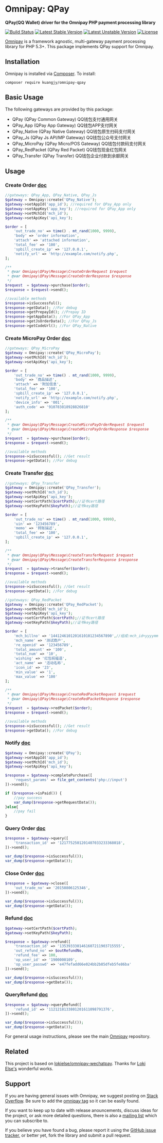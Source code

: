 # Omnipay: QPay

**QPay(QQ Wallet) driver for the Omnipay PHP payment processing library**

[![Build Status](https://travis-ci.org/kuangjy2/omnipay-qpay.svg?branch=master)](https://travis-ci.org/kuangjy2/omnipay-qpay)
[![Latest Stable Version](https://poser.pugx.org/kuangjy/omnipay-qpay/v/stable)](https://packagist.org/packages/kuangjy/omnipay-qpay)
[![Latest Unstable Version](https://poser.pugx.org/kuangjy/omnipay-qpay/v/unstable)](https://packagist.org/packages/kuangjy/omnipay-qpay)
[![License](https://poser.pugx.org/kuangjy/omnipay-qpay/license)](https://packagist.org/packages/kuangjy/omnipay-qpay)

[Omnipay](https://github.com/omnipay/omnipay) is a framework agnostic, multi-gateway payment
processing library for PHP 5.3+. This package implements QPay support for Omnipay.

## Installation

Omnipay is installed via [Composer](http://getcomposer.org/). To install:

    composer require kuangjy/omnipay-qpay

## Basic Usage

The following gateways are provided by this package:


* QPay (QPay Common Gateway) QQ钱包支付通用网关
* QPay_App (QPay App Gateway) QQ钱包APP支付网关
* QPay_Native (QPay Native Gateway) QQ钱包原生扫码支付网关
* QPay_Js (QPay Js API/MP Gateway) QQ钱包公众号支付网关
* QPay_MicroPay (QPay Micro/POS Gateway) QQ钱包付款码支付网关
* QPay_RedPacket (QPay Red Packet) QQ钱包现金红包网关
* QPay_Transfer (QPay Transfer) QQ钱包企业付款到余额网关

## Usage

### Create Order [doc](https://qpay.qq.com/buss/wiki/38/1203)

```php
//gateways: QPay_App, QPay_Native, QPay_Js
$gateway = Omnipay::create('QPay_Native');
$gateway->setAppId('app_id'); //required for QPay_App only
$gateway->setAppKey('app_key'); //required for QPay_App only
$gateway->setMchId('mch_id');
$gateway->setApiKey('api_key');

$order = [
    'out_trade_no' => time() . mt_rand(1000, 9999),
    'body' => 'order information',
    'attach' => 'attached information',
    'total_fee' => '100',
    'spbill_create_ip' => '127.0.0.1',
    'notify_url' => 'http://example.com/notify.php',
];

/**
 * @var Omnipay\QPay\Message\CreateOrderRequest $request
 * @var Omnipay\QPay\Message\CreateOrderResponse $response
 */
$request  = $gateway->purchase($order);
$response = $request->send();

//available methods
$response->isSuccessful();
$response->getData(); //For debug
$response->getPrepayId(); //Prepay ID
$response->getAppData(); //For QPay_App
$response->getJsOrderData(); //For QPay_Js
$response->getCodeUrl(); //For QPay_Native
```

### Create MicroPay Order [doc](https://qpay.qq.com/buss/wiki/1/1122)

```php
//gateways: QPay_MicroPay
$gateway = Omnipay::create('QPay_MicroPay');
$gateway->setMchId('mch_id');
$gateway->setApiKey('api_key');

$order = [
    'out_trade_no' => time() . mt_rand(1000, 9999),
    'body' => '商品描述',
    'attach' => '附加信息',
    'total_fee' => '100',
    'spbill_create_ip' => '127.0.0.1',
    'notify_url' => 'http://example.com/notify.php',
    'device_info' => '001',
    'auth_code' => '910783818928826810'
];

/**
 * @var Omnipay\QPay\Message\CreateMicroPayOrderRequest $request
 * @var Omnipay\QPay\Message\CreateMicroPayOrderResponse $response
 */
$request  = $gateway->purchase($order);
$response = $request->send();

//available methods
$response->isSuccessful(); //Get result
$response->getData(); //For debug
```

### Create Transfer [doc](https://qpay.qq.com/buss/wiki/206/1215)

```php
//gateways: QPay_Transfer
$gateway = Omnipay::create('QPay_Transfer');
$gateway->setMchId('mch_id');
$gateway->setApiKey('api_key');
$gateway->setCertPath($certPath);//证书cert路径
$gateway->setKeyPath($keyPath);//证书key路径

$order = [
    'out_trade_no' => time() . mt_rand(1000, 9999),
    'uin' => '123456789',
    'memo' => '转账描述',
    'total_fee' => '100',
    'spbill_create_ip' => '127.0.0.1',
];

/**
 * @var Omnipay\QPay\Message\CreateTransferRequest $request
 * @var Omnipay\QPay\Message\CreateTransferResponse $response
 */
$request  = $gateway->transfer($order);
$response = $request->send();

//available methods
$response->isSuccessful(); //Get result
$response->getData(); //For debug
```

```php
//gateways: QPay_RedPacket
$gateway = Omnipay::create('QPay_RedPacket');
$gateway->setMchId('mch_id');
$gateway->setApiKey('api_key');
$gateway->setCertPath($certPath);//证书cert路径
$gateway->setKeyPath($keyPath);//证书key路径

$order = [
    'mch_billno' => '1441246101201610101234567890',//组成:mch_id+yyyymmdd+10位一天内不能重复的的数字
    'mch_name' => '测试商户',
    're_openid' => '123456789',
    'total_amount' => '100',
    'total_num' => '10',
    'wishing' => '红包祝福语',
    'act_name' => '活动名称',
    'icon_id' => '23',
    'min_value' => '1',
    'max_value' => '100'
];

/**
 * @var Omnipay\QPay\Message\CreateRedPacketRequest $request
 * @var Omnipay\QPay\Message\CreateRedPacketResponse $response
 */
$request  = $gateway->redPacket($order);
$response = $request->send();

//available methods
$response->isSuccessful(); //Get result
$response->getData(); //For debug
```

### Notify [doc](https://qpay.qq.com/buss/wiki/38/1204)
```php
$gateway = Omnipay::create('QPay');
$gateway->setAppId('app_id');
$gateway->setMchId('mch_id');
$gateway->setApiKey('api_key');

$response = $gateway->completePurchase([
    'request_params' => file_get_contents('php://input')
])->send();

if ($response->isPaid()) {
    //pay success
    var_dump($response->getRequestData());
}else{
    //pay fail
}
```

### Query Order [doc](https://qpay.qq.com/buss/wiki/38/1205)
```php
$response = $gateway->query([
    'transaction_id' => '1217752501201407033233368018',
])->send();

var_dump($response->isSuccessful());
var_dump($response->getData());
```


### Close Order [doc](https://qpay.qq.com/buss/wiki/38/1206)
```php
$response = $gateway->close([
    'out_trade_no' => '20150806125346',
])->send();

var_dump($response->isSuccessful());
var_dump($response->getData());
```

### Refund [doc](https://qpay.qq.com/buss/wiki/38/1207)
```php
$gateway->setCertPath($certPath);
$gateway->setKeyPath($keyPath);

$response = $gateway->refund([
    'transaction_id' => '1353933301461607211903715555',
    'out_refund_no' => $outRefundNo,
    'refund_fee' => 100,
    'op_user_id' => '1900000109',
    'op_user_passwd' => 'e47fefadd66e024bb2b85dfeb5fe86ba'
])->send();

var_dump($response->isSuccessful());
var_dump($response->getData());
```

### QueryRefund [doc](https://qpay.qq.com/buss/wiki/38/1208)
```php
$response = $gateway->queryRefund([
    'refund_id' => '1121218133801201611098791376',
])->send();

var_dump($response->isSuccessful());
var_dump($response->getData());
```

For general usage instructions, please see the main [Omnipay](https://github.com/omnipay/omnipay)
repository.

## Related

This project is based on [lokielse/omnipay-wechatpay](https://github.com/lokielse/omnipay-wechatpay).
Thanks for [Loki Else's](https://github.com/lokielse) wonderful works.

## Support

If you are having general issues with Omnipay, we suggest posting on
[Stack Overflow](http://stackoverflow.com/). Be sure to add the
[omnipay tag](http://stackoverflow.com/questions/tagged/omnipay) so it can be easily found.

If you want to keep up to date with release anouncements, discuss ideas for the project,
or ask more detailed questions, there is also a [mailing list](https://groups.google.com/forum/#!forum/omnipay) which
you can subscribe to.

If you believe you have found a bug, please report it using the [GitHub issue tracker](https://github.com/lokielse/omnipay-wechatpay/issues),
or better yet, fork the library and submit a pull request.